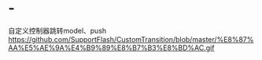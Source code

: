 # -
自定义控制器跳转model、push
https://github.com/SupportFlash/CustomTransition/blob/master/%E8%87%AA%E5%AE%9A%E4%B9%89%E8%B7%B3%E8%BD%AC.gif

